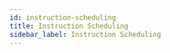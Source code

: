 ```yaml
---
id: instruction-scheduling
title: Instruction Scheduling
sidebar_label: Instruction Scheduling
---
```



